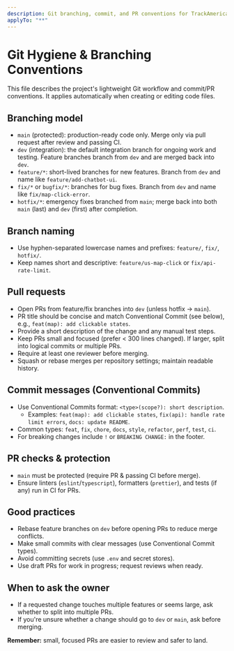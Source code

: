 ```yaml
---
description: Git branching, commit, and PR conventions for TrackAmerica
applyTo: "**"
---
```


# Git Hygiene & Branching Conventions

This file describes the project's lightweight Git workflow and commit/PR conventions. It applies automatically when creating or editing code files.

## Branching model
- `main` (protected): production-ready code only. Merge only via pull request after review and passing CI.
- `dev` (integration): the default integration branch for ongoing work and testing. Feature branches branch from `dev` and are merged back into `dev`.
- `feature/*`: short-lived branches for new features. Branch from `dev` and name like `feature/add-chatbot-ui`.
- `fix/*` or `bugfix/*`: branches for bug fixes. Branch from `dev` and name like `fix/map-click-error`.
- `hotfix/*`: emergency fixes branched from `main`; merge back into both `main` (last) and `dev` (first) after completion.

## Branch naming
- Use hyphen-separated lowercase names and prefixes: `feature/`, `fix/`, `hotfix/`.
- Keep names short and descriptive: `feature/us-map-click` or `fix/api-rate-limit`.

## Pull requests
- Open PRs from feature/fix branches into `dev` (unless hotfix → `main`).
- PR title should be concise and match Conventional Commit (see below), e.g., `feat(map): add clickable states`.
- Provide a short description of the change and any manual test steps.
- Keep PRs small and focused (prefer < 300 lines changed). If larger, split into logical commits or multiple PRs.
- Require at least one reviewer before merging.
- Squash or rebase merges per repository settings; maintain readable history.

## Commit messages (Conventional Commits)
- Use Conventional Commits format: `<type>(scope?): short description`.
  - Examples: `feat(map): add clickable states`, `fix(api): handle rate limit errors`, `docs: update README`.
- Common types: `feat`, `fix`, `chore`, `docs`, `style`, `refactor`, `perf`, `test`, `ci`.
- For breaking changes include `!` or `BREAKING CHANGE:` in the footer.

## PR checks & protection
- `main` must be protected (require PR & passing CI before merge).
- Ensure linters (`eslint`/`typescript`), formatters (`prettier`), and tests (if any) run in CI for PRs.

## Good practices
- Rebase feature branches on `dev` before opening PRs to reduce merge conflicts.
- Make small commits with clear messages (use Conventional Commit types).
- Avoid committing secrets (use `.env` and secret stores).
- Use draft PRs for work in progress; request reviews when ready.

## When to ask the owner
- If a requested change touches multiple features or seems large, ask whether to split into multiple PRs.
- If you're unsure whether a change should go to `dev` or `main`, ask before merging.

**Remember:** small, focused PRs are easier to review and safer to land.

